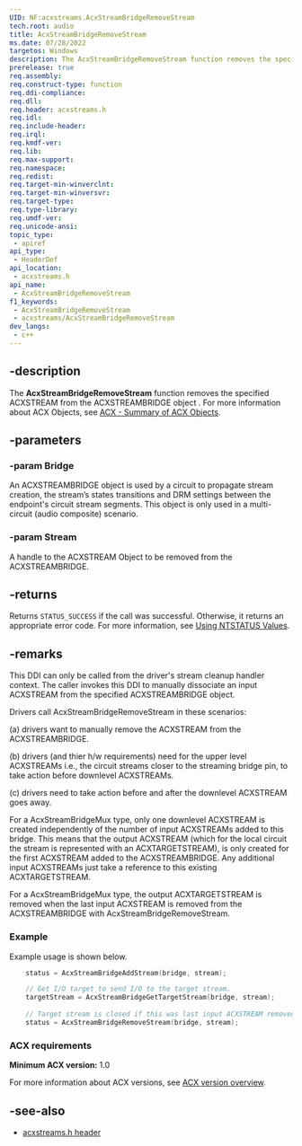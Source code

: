 ```yaml
---
UID: NF:acxstreams.AcxStreamBridgeRemoveStream
tech.root: audio
title: AcxStreamBridgeRemoveStream
ms.date: 07/28/2022
targetos: Windows
description: The AcxStreamBridgeRemoveStream function removes the specified stream from the the associated ACXSTREAMBRIDGE object. 
prerelease: true
req.assembly: 
req.construct-type: function
req.ddi-compliance: 
req.dll: 
req.header: acxstreams.h
req.idl: 
req.include-header: 
req.irql: 
req.kmdf-ver: 
req.lib: 
req.max-support: 
req.namespace: 
req.redist: 
req.target-min-winverclnt: 
req.target-min-winversvr: 
req.target-type: 
req.type-library: 
req.umdf-ver: 
req.unicode-ansi: 
topic_type:
 - apiref
api_type:
 - HeaderDef 
api_location:
 - acxstreams.h
api_name:
 - AcxStreamBridgeRemoveStream
f1_keywords:
 - AcxStreamBridgeRemoveStream
 - acxstreams/AcxStreamBridgeRemoveStream
dev_langs:
 - c++
---
```


## -description

The **AcxStreamBridgeRemoveStream** function removes the specified ACXSTREAM from the ACXSTREAMBRIDGE object . For more information about ACX Objects, see [ACX - Summary of ACX Objects](/windows-hardware/drivers/audio/acx-summary-of-objects).

## -parameters

### -param Bridge

An ACXSTREAMBRIDGE object is used by a circuit to propagate stream creation, the stream’s states transitions and DRM settings between the endpoint's circuit stream segments. This object is only used in a multi-circuit (audio composite) scenario.

### -param Stream

A handle to the ACXSTREAM Object to be removed from the ACXSTREAMBRIDGE.

## -returns

Returns `STATUS_SUCCESS` if the call was successful. Otherwise, it returns an appropriate error code. For more information, see [Using NTSTATUS Values](/windows-hardware/drivers/kernel/using-ntstatus-values).

## -remarks

This DDI can only be called from the driver's stream cleanup handler context. The caller invokes this DDI to manually dissociate an input ACXSTREAM from the specified ACXSTREAMBRIDGE object.

Drivers call AcxStreamBridgeRemoveStream in these scenarios:

(a) drivers want to manually remove the ACXSTREAM from the ACXSTREAMBRIDGE. 

(b) drivers (and thier h/w requirements) need for the upper level ACXSTREAMs i.e., the circuit streams closer to the streaming bridge pin, to take action before downlevel ACXSTREAMs.

(c) drivers need to take action before and after the downlevel ACXSTREAM goes away.

For a AcxStreamBridgeMux type, only one downlevel ACXSTREAM is created independently of the number of input ACXSTREAMs added to this bridge. This means that the output ACXSTREAM (which for the local circuit the stream is represented with an ACXTARGETSTREAM), is only created for the first ACXSTREAM added to the ACXSTREAMBRIDGE. Any additional input ACXSTREAMs just take a reference to this existing ACXTARGETSTREAM.

For a AcxStreamBridgeMux type, the output ACXTARGETSTREAM is removed when the last input ACXSTREAM is removed from the ACXSTREAMBRIDGE with AcxStreamBridgeRemoveStream.

### Example

Example usage is shown below.

```cpp
    status = AcxStreamBridgeAddStream(bridge, stream);

    // Get I/O target to send I/O to the target stream.
    targetStream = AcxStreamBridgeGetTargetStream(bridge, stream);
 
    // Target stream is closed if this was last input ACXSTREAM removed.
    status = AcxStreamBridgeRemoveStream(bridge, stream);
```


### ACX requirements

**Minimum ACX version:** 1.0

For more information about ACX versions, see [ACX version overview](/windows-hardware/drivers/audio/acx-version-overview).

## -see-also

- [acxstreams.h header](index.md)
